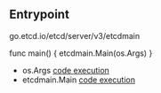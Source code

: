## Entrypoint


go.etcd.io/etcd/server/v3/etcdmain

func main() {
	etcdmain.Main(os.Args)
}

- os.Args [code execution](../sub_executions/Args.md)
- etcdmain.Main [code execution](../main/etcdmain_Main.md)